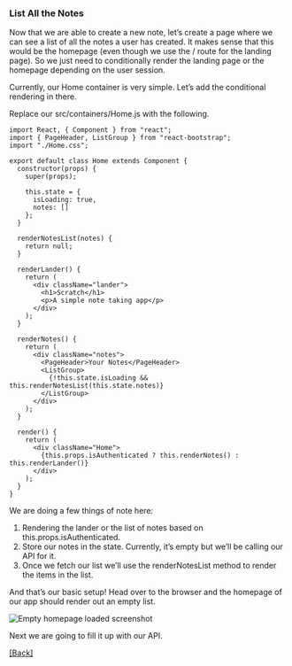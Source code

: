 ### **List All the Notes**
Now that we are able to create a new note, let’s create a page where we can see a list of all the notes a user has created. It makes sense that this would be the homepage (even though we use the / route for the landing page). So we just need to conditionally render the landing page or the homepage depending on the user session.

Currently, our Home container is very simple. Let’s add the conditional rendering in there.

Replace our src/containers/Home.js with the following.

```
import React, { Component } from "react";
import { PageHeader, ListGroup } from "react-bootstrap";
import "./Home.css";

export default class Home extends Component {
  constructor(props) {
    super(props);

    this.state = {
      isLoading: true,
      notes: []
    };
  }

  renderNotesList(notes) {
    return null;
  }

  renderLander() {
    return (
      <div className="lander">
        <h1>Scratch</h1>
        <p>A simple note taking app</p>
      </div>
    );
  }

  renderNotes() {
    return (
      <div className="notes">
        <PageHeader>Your Notes</PageHeader>
        <ListGroup>
          {!this.state.isLoading && this.renderNotesList(this.state.notes)}
        </ListGroup>
      </div>
    );
  }

  render() {
    return (
      <div className="Home">
        {this.props.isAuthenticated ? this.renderNotes() : this.renderLander()}
      </div>
    );
  }
}
```

We are doing a few things of note here:

1. Rendering the lander or the list of notes based on this.props.isAuthenticated.
2. Store our notes in the state. Currently, it’s empty but we’ll be calling our API for it.
3. Once we fetch our list we’ll use the renderNotesList method to render the items in the list.

And that’s our basic setup! Head over to the browser and the homepage of our app should render out an empty list.

![Empty homepage loaded screenshot](https://d33wubrfki0l68.cloudfront.net/ddef8a75f35a65bf2a431a6afe789e4c0f25cf5e/e5601/assets/empty-homepage-loaded.png)

Next we are going to fill it up with our API.


[[Back]](https://github.com/jspHansen/serverless-react-aws)
